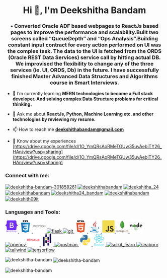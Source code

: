 <h1 align="center">Hi 👋, I'm Deekshitha Bandam</h1>
<h3 align="center">•	Converted Oracle ADF based webpages to ReactJs based pages to improve the performance and scalability.Built two screens called “QueueDepth” and “Ops Analysis”.Building constant input contract for every action performed on UI was the complex task. The data to the UI is fetched from the ORDS (Oracle REST Data Services) service call by hitting actual DB. We improvised the flexibility to change any of the three services (ie. UI, ORDS, Db) in the future. I have successfully finished Master Advanced Data Structures and Algorithms course in Smart Interviews.</h3>

- 🌱 I’m currently learning **MERN technologies to become a Full stack developer. And solving complex Data Structure problems for critical thinking.**

- 💬 Ask me about **ReactJs, Python, Machine Learning etc. and other technologies by reviewing my resume.**

- 📫 How to reach me **deekshithabandam@gmail.com**

- 📄 Know about my experiences [https://drive.google.com/file/d/1O_YmQRsAoRMeTGUw35uvAebiTY26_HAn/view?usp=sharing](https://drive.google.com/file/d/1O_YmQRsAoRMeTGUw35uvAebiTY26_HAn/view?usp=sharing)

<h3 align="left">Connect with me:</h3>
<p align="left">
<a href="https://linkedin.com/in/deekshitha-bandam-301858261" target="blank"><img align="center" src="https://raw.githubusercontent.com/rahuldkjain/github-profile-readme-generator/master/src/images/icons/Social/linked-in-alt.svg" alt="deekshitha-bandam-301858261" height="30" width="40" /></a>
<a href="https://kaggle.com/deekshithabandam" target="blank"><img align="center" src="https://raw.githubusercontent.com/rahuldkjain/github-profile-readme-generator/master/src/images/icons/Social/kaggle.svg" alt="deekshithabandam" height="30" width="40" /></a>
<a href="https://www.codechef.com/users/deekshitha_24" target="blank"><img align="center" src="https://cdn.jsdelivr.net/npm/simple-icons@3.1.0/icons/codechef.svg" alt="deekshitha_24" height="30" width="40" /></a>
<a href="https://www.hackerrank.com/deekshithabandam" target="blank"><img align="center" src="https://raw.githubusercontent.com/rahuldkjain/github-profile-readme-generator/master/src/images/icons/Social/hackerrank.svg" alt="deekshithabandam" height="30" width="40" /></a>
<a href="https://codeforces.com/profile/deekshitha24_bandam" target="blank"><img align="center" src="https://raw.githubusercontent.com/rahuldkjain/github-profile-readme-generator/master/src/images/icons/Social/codeforces.svg" alt="deekshitha24_bandam" height="30" width="40" /></a>
<a href="https://www.leetcode.com/deekshithabandam" target="blank"><img align="center" src="https://raw.githubusercontent.com/rahuldkjain/github-profile-readme-generator/master/src/images/icons/Social/leet-code.svg" alt="deekshithabandam" height="30" width="40" /></a>
<a href="https://auth.geeksforgeeks.org/user/deekshith09it" target="blank"><img align="center" src="https://raw.githubusercontent.com/rahuldkjain/github-profile-readme-generator/master/src/images/icons/Social/geeks-for-geeks.svg" alt="deekshith09it" height="30" width="40" /></a>
</p>

<h3 align="left">Languages and Tools:</h3>
<p align="left"> <a href="https://getbootstrap.com" target="_blank" rel="noreferrer"> <img src="https://raw.githubusercontent.com/devicons/devicon/master/icons/bootstrap/bootstrap-plain-wordmark.svg" alt="bootstrap" width="40" height="40"/> </a> <a href="https://www.w3schools.com/css/" target="_blank" rel="noreferrer"> <img src="https://raw.githubusercontent.com/devicons/devicon/master/icons/css3/css3-original-wordmark.svg" alt="css3" width="40" height="40"/> </a> <a href="https://expressjs.com" target="_blank" rel="noreferrer"> <img src="https://raw.githubusercontent.com/devicons/devicon/master/icons/express/express-original-wordmark.svg" alt="express" width="40" height="40"/> </a> <a href="https://flask.palletsprojects.com/" target="_blank" rel="noreferrer"> <img src="https://www.vectorlogo.zone/logos/pocoo_flask/pocoo_flask-icon.svg" alt="flask" width="40" height="40"/> </a> <a href="https://git-scm.com/" target="_blank" rel="noreferrer"> <img src="https://www.vectorlogo.zone/logos/git-scm/git-scm-icon.svg" alt="git" width="40" height="40"/> </a> <a href="https://www.w3.org/html/" target="_blank" rel="noreferrer"> <img src="https://raw.githubusercontent.com/devicons/devicon/master/icons/html5/html5-original-wordmark.svg" alt="html5" width="40" height="40"/> </a> <a href="https://www.java.com" target="_blank" rel="noreferrer"> <img src="https://raw.githubusercontent.com/devicons/devicon/master/icons/java/java-original.svg" alt="java" width="40" height="40"/> </a> <a href="https://developer.mozilla.org/en-US/docs/Web/JavaScript" target="_blank" rel="noreferrer"> <img src="https://raw.githubusercontent.com/devicons/devicon/master/icons/javascript/javascript-original.svg" alt="javascript" width="40" height="40"/> </a> <a href="https://www.mongodb.com/" target="_blank" rel="noreferrer"> <img src="https://raw.githubusercontent.com/devicons/devicon/master/icons/mongodb/mongodb-original-wordmark.svg" alt="mongodb" width="40" height="40"/> </a> <a href="https://nodejs.org" target="_blank" rel="noreferrer"> <img src="https://raw.githubusercontent.com/devicons/devicon/master/icons/nodejs/nodejs-original-wordmark.svg" alt="nodejs" width="40" height="40"/> </a> <a href="https://opencv.org/" target="_blank" rel="noreferrer"> <img src="https://www.vectorlogo.zone/logos/opencv/opencv-icon.svg" alt="opencv" width="40" height="40"/> </a> <a href="https://www.oracle.com/" target="_blank" rel="noreferrer"> <img src="https://raw.githubusercontent.com/devicons/devicon/master/icons/oracle/oracle-original.svg" alt="oracle" width="40" height="40"/> </a> <a href="https://pandas.pydata.org/" target="_blank" rel="noreferrer"> <img src="https://raw.githubusercontent.com/devicons/devicon/2ae2a900d2f041da66e950e4d48052658d850630/icons/pandas/pandas-original.svg" alt="pandas" width="40" height="40"/> </a> <a href="https://postman.com" target="_blank" rel="noreferrer"> <img src="https://www.vectorlogo.zone/logos/getpostman/getpostman-icon.svg" alt="postman" width="40" height="40"/> </a> <a href="https://www.python.org" target="_blank" rel="noreferrer"> <img src="https://raw.githubusercontent.com/devicons/devicon/master/icons/python/python-original.svg" alt="python" width="40" height="40"/> </a> <a href="https://reactjs.org/" target="_blank" rel="noreferrer"> <img src="https://raw.githubusercontent.com/devicons/devicon/master/icons/react/react-original-wordmark.svg" alt="react" width="40" height="40"/> </a> <a href="https://scikit-learn.org/" target="_blank" rel="noreferrer"> <img src="https://upload.wikimedia.org/wikipedia/commons/0/05/Scikit_learn_logo_small.svg" alt="scikit_learn" width="40" height="40"/> </a> <a href="https://seaborn.pydata.org/" target="_blank" rel="noreferrer"> <img src="https://seaborn.pydata.org/_images/logo-mark-lightbg.svg" alt="seaborn" width="40" height="40"/> </a> <a href="https://tailwindcss.com/" target="_blank" rel="noreferrer"> <img src="https://www.vectorlogo.zone/logos/tailwindcss/tailwindcss-icon.svg" alt="tailwind" width="40" height="40"/> </a> <a href="https://www.tensorflow.org" target="_blank" rel="noreferrer"> <img src="https://www.vectorlogo.zone/logos/tensorflow/tensorflow-icon.svg" alt="tensorflow" width="40" height="40"/> </a> </p>

<p><img align="left" src="https://github-readme-stats.vercel.app/api/top-langs?username=deekshitha-bandam&show_icons=true&locale=en&layout=compact" alt="deekshitha-bandam" /></p>

<p>&nbsp;<img align="center" src="https://github-readme-stats.vercel.app/api?username=deekshitha-bandam&show_icons=true&locale=en" alt="deekshitha-bandam" /></p>

<p><img align="center" src="https://github-readme-streak-stats.herokuapp.com/?user=deekshitha-bandam&" alt="deekshitha-bandam" /></p>

